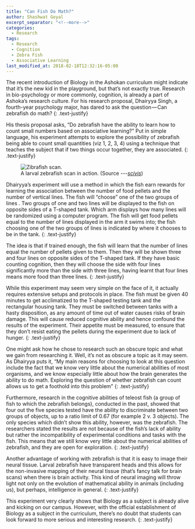 ```yaml
---
title: "Can Fish Do Math?"
author: Shashwat Goyal
excerpt_separator: "<!--more-->"
categories:
  - Research
tags:
  - Research
  - Cognition
  - Zebra Fish
  - Associative Learning
last_modified_at: 2018-02-18T12:32:16-05:00
---
```


The recent introduction of Biology in the Ashokan curriculum might indicate that it’s the new kid in the playground, but that’s not exactly true. Research in bio-psychology or more commonly, cognition, is already a part of Ashoka’s research culture. For his research proposal, Dhairyya Singh, a fourth-year psychology major, has dared to ask the question — Can zebrafish do math?
{: .text-justify}

His thesis proposal asks, “Do zebrafish have the ability to learn how to count small numbers based on associative learning?” Put in simple language, his experiment attempts to explore the possibility of zebrafish being able to count small quantities (viz 1, 2, 3, 4) using a technique that teaches the subject that if two things occur together, they are associated.
{: .text-justify}

<!--more-->

<figure class="align-left">
  <img src="{{ '/img/zebrafish_scan.gif' | absolute_url }}" alt="Zibrafish scan.">
  <figcaption>A larval zebrafish scan in action. (Source ---<cite><a href="http://scientificvisuals.tumblr.com/post/75719992383/fennetic-whole-brain-functional-imaging-at">scivis</a></cite>)</figcaption>
</figure>

Dhairyya’s experiment will use a method in which the fish earn rewards for learning the association between the number of food pellets and the number of vertical lines. The fish will “choose” one of the two groups of lines . Two groups of one and two lines will be displayed to the fish on opposite sides of a T-shaped tank. Which arm displays how many lines will be randomized using a computer program. The fish will get food pellets equal to the number of lines displayed in the arm it swims into; the fish choosing one of the two groups of lines is indicated by where it chooses to be in the tank.
{: .text-justify}

The idea is that if trained enough, the fish will learn that the number of lines equal the number of pellets given to them. Then they will be shown three and four lines on opposite sides of the T-shaped tank. If they have basic counting cognition, then they will choose the side with four lines significantly more than the side with three lines, having learnt that four lines means more food than three lines.
{: .text-justify}

While this experiment may seem very simple on the face of it, it actually requires extensive setups and protocols in place. The fish must be given 40 minutes to get acclimatized to the T-shaped testing tank and the rectangular housing tank. They must be switched between tanks with a hasty disposition, as any amount of time out of water causes risks of brain damage. This will cause reduced cognitive ability and hence confound the results of the experiment. Their appetite must be measured, to ensure that they don’t resist eating the pellets during the experiment due to lack of hunger.
{: .text-justify}

One might ask how he chose to research such an obscure topic and what we gain from researching it. Well, it’s not as obscure a topic as it may seem. As Dhairyya puts it, “My main reasons for choosing to look at this question include the fact that we know very little about the numerical abilities of most organisms, and we know especially little about how the brain generates the ability to do math. Exploring the question of whether zebrafish can count allows us to get a foothold into this problem”
{: .text-justify}

Furthermore, research in the cognitive abilities of teleost fish (a group of fish to which the zebrafish belongs), conducted in the past, showed that four out the five species tested have the ability to discriminate between two groups of objects, up to a ratio limit of 0.67 (for example 2 v. 3 objects). The only species which didn’t show this ability, however, was the zebrafish. The researchers stated the results are not because of the fish’s lack of ability but rather the incompatibility of experimental conditions and tasks with the fish. This means that we still know very little about the numerical abilities of zebrafish, and they are open for exploration.
{: .text-justify}

Another advantage of working with zebrafish is that it is easy to image their neural tissue. Larval zebrafish have transparent heads and this allows for the non-invasive mapping of their neural tissue (that’s fancy talk for brain scans) when there is brain activity. This kind of neural imaging will throw light not only on the evolution of mathematical ability in animals (including us), but perhaps, intelligence in general.
{: .text-justify}

This experiment very clearly shows that Biology as a subject is already alive and kicking on our campus. However, with the official establishment of Biology as a subject in the curriculum, there’s no doubt that students can look forward to more serious and interesting research.
{: .text-justify}

